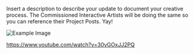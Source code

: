 Insert a description to describe your update to document your creative process. The Commissioned Interactive Artists will be doing the same so you can reference their Project Posts. Yay!

![Example Image](../project_images/cover.jpg?raw=true "Example Image")

https://www.youtube.com/watch?v=30yGOxJJ2PQ
